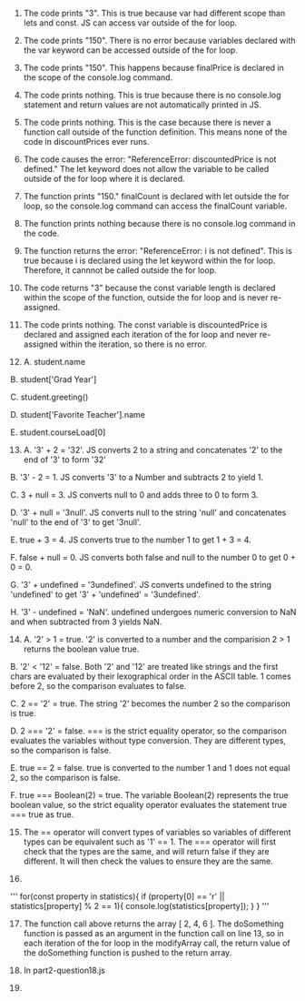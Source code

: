 1. The code prints "3". This is true because var had different scope than lets and const. JS can access var outside of the for loop.

2. The code prints "150". There is no error because variables declared with the var keyword can be accessed outside of the for loop.

3. The code prints "150". This happens because finalPrice is declared in the scope of the console.log command.

4. The code prints nothing. This is true because there is no console.log statement and return values are not automatically printed in JS.

5. The code prints nothing. This is the case because there is never a function call outside of the function definition. This means none of the code in discountPrices ever runs.

6. The code causes the error: "ReferenceError: discountedPrice is not defined." The let keyword does not allow the variable to be called outside of the for loop where it is declared.

7. The function prints "150." finalCount is declared with let outside the for loop, so the console.log command can access the finalCount variable.

8. The function prints nothing because there is no console.log command in the code.

9. The function returns the error: "ReferenceError: i is not defined". This is true because i is declared using the let keyword within the for loop. Therefore, it cannnot be called outside the for loop.

10. The code returns "3" because the const variable length is declared within the scope of the function, outside the for loop and is never re-assigned.

11. The code prints nothing. The const variable is discountedPrice is declared and assigned each iteration of the for loop and never re-assigned within the iteration, so there is no error.

12. A. student.name

B. student['Grad Year']

C. student.greeting()

D. student['Favorite Teacher'].name

E. student.courseLoad[0]

13. A. '3' + 2 = '32'. JS converts 2 to a string and concatenates '2' to the end of '3' to form '32' 

B. '3' - 2 = 1. JS converts '3' to a Number and subtracts 2 to yield 1.

C. 3 + null = 3. JS converts null to 0 and adds three to 0 to form 3.

D. '3' + null = '3null'. JS converts null to the string 'null' and concatenates 'null' to the end of '3' to get '3null'.

E. true + 3 = 4. JS converts true to the number 1 to get 1 + 3 = 4.

F. false + null = 0. JS converts both false and null to the number 0 to get 0 + 0 = 0.

G. '3' + undefined = '3undefined'. JS converts undefined to the string 'undefined' to get '3' + 'undefined' = '3undefined'.

H. '3' - undefined = 'NaN'. undefined undergoes numeric conversion to NaN and when subtracted from 3 yields NaN.

14. A. '2' > 1 = true. '2' is converted to a number and the comparision 2 > 1 returns the boolean value true.

B. '2' < '12' = false. Both '2' and '12' are treated like strings and the first chars are evaluated by their lexographical order in the ASCII table. 1 comes before 2, so the comparison evaluates to false.

C. 2 == '2' = true. The string '2' becomes the number 2 so the comparison is true.

D. 2 === '2' = false. === is the strict equality operator, so the comparison evaluates the variables without type conversion. They are different types, so the comparison is false.

E. true == 2 = false. true is converted to the number 1 and 1 does not equal 2, so the comparison is false.

F. true === Boolean(2) = true. The variable Boolean(2) represents the true boolean value, so the strict equality operator evaluates the statement true === true as true.

15. The == operator will convert types of variables so variables of different types can be equivalent such as '1' == 1. The === operator will first check that the types are the same, and will return false if they are different. It will then check the values to ensure they are the same.

16. 
'''
for(const property in statistics){
    if (property[0] == 'r' || statistics[property] % 2 == 1){
        console.log(statistics[property]);
    }
}
'''

17. The function call above returns the array [ 2, 4, 6 ]. The doSomething function is passed as an argument in the function call on line 13, so in each iteration of the for loop in the modifyArray call, the return value of the doSomething function is pushed to the return array.

18. In part2-question18.js

19. 